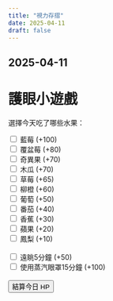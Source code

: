 ```yaml
---
title: "視力存摺"
date: 2025-04-11
draft: false
---
```


## 2025-04-11


# 護眼小遊戲

選擇今天吃了哪些水果：

<div>
  <input type="checkbox" id="blueberry"> 藍莓 (+100)<br>
  <input type="checkbox" id="raspberry"> 覆盆莓 (+80)<br>
  <input type="checkbox" id="kiwi"> 奇異果 (+70)<br>
  <input type="checkbox" id="papaya"> 木瓜 (+70)<br>
  <input type="checkbox" id="strawberry"> 草莓 (+65)<br>
  <input type="checkbox" id="orange"> 柳橙 (+60)<br>
  <input type="checkbox" id="grape"> 葡萄 (+50)<br>
  <input type="checkbox" id="tomato"> 番茄 (+40)<br>
  <input type="checkbox" id="banana"> 香蕉 (+30)<br>
  <input type="checkbox" id="apple"> 蘋果 (+20)<br>
  <input type="checkbox" id="pineapple"> 鳳梨 (+10)<br><br>
</div>

<div>
  <input type="checkbox" id="look_far"> 遠眺5分鐘 (+50)<br>
  <input type="checkbox" id="steam_eye_mask"> 使用蒸汽眼罩15分鐘 (+100)<br><br>
</div>

<div>
  <button onclick="calculateHP()">結算今日 HP</button>

  <p id="result"></p>
</div>

<script>
function calculateHP() {
  let hp = 1000;
  let fruitsEaten = 0;
  
  if (document.getElementById('blueberry').checked) { hp += 100; fruitsEaten++; }
  if (document.getElementById('raspberry').checked) { hp += 80; fruitsEaten++; }
  if (document.getElementById('kiwi').checked) { hp += 70; fruitsEaten++; }
  if (document.getElementById('papaya').checked) { hp += 70; fruitsEaten++; }
  if (document.getElementById('strawberry').checked) { hp += 65; fruitsEaten++; }
  if (document.getElementById('orange').checked) { hp += 60; fruitsEaten++; }
  if (document.getElementById('grape').checked) { hp += 50; fruitsEaten++; }
  if (document.getElementById('tomato').checked) { hp += 40; fruitsEaten++; }
  if (document.getElementById('banana').checked) { hp += 30; fruitsEaten++; }
  if (document.getElementById('apple').checked) { hp += 20; fruitsEaten++; }
  if (document.getElementById('pineapple').checked) { hp += 10; fruitsEaten++; }

  // 新加的護眼行為
  if (document.getElementById('look_far').checked) { hp += 50; }
  if (document.getElementById('steam_eye_mask').checked) { hp += 100; }

  if (fruitsEaten >= 3) {
    hp += 50; // Bonus!
  }

  document.getElementById('result').innerText =  hp;
}
</script>